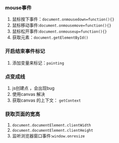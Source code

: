 ### mouse事件

1. 鼠标按下事件：`document.onmousedown=function(){}`
2. 鼠标移动事件:`document.onmousemove=function(){}`
3. 鼠标松开事件:`document.onmouseup=function(){}`
4. 获取元素：`document.getElementById()`


### 开启结束事件标记

1. 添加变量来标记：`painting`

### 点变成线

1. js创建点 ，会出现bug
2. 使用canvas 解决
3. 获取canvas 的上下文： `getContext`

### 获取页面的宽高

1. `document.documentElement.clientWidth`
2. `document.documentElement.clientHeight`
3. 监听浏览器窗口事件:`window.onresize`